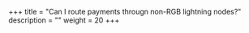 +++
title = "Can I route payments througn non-RGB lightning nodes?"
description = ""
weight = 20
+++
